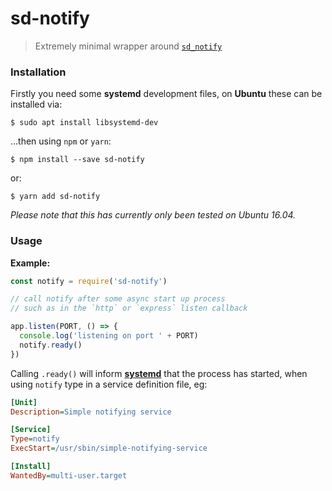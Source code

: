 # sd-notify

> Extremely minimal wrapper around [`sd_notify`](https://www.freedesktop.org/software/systemd/man/sd_notify.html)

### Installation

Firstly you need some __systemd__ development files, on __Ubuntu__ these can be installed via:

```
$ sudo apt install libsystemd-dev
```

...then using `npm` or `yarn`:

```
$ npm install --save sd-notify
```

or:

```
$ yarn add sd-notify
```

_Please note that this has currently only been tested on Ubuntu 16.04._

### Usage

__Example:__

```javascript
const notify = require('sd-notify')

// call notify after some async start up process
// such as in the `http` or `express` listen callback

app.listen(PORT, () => {
  console.log('listening on port ' + PORT)
  notify.ready()
})
```

Calling `.ready()` will inform [__systemd__](https://www.freedesktop.org/software/systemd/man/systemd.service.html) that the process has started, when using `notify` type in a service definition file, eg:

```ini
[Unit]
Description=Simple notifying service

[Service]
Type=notify
ExecStart=/usr/sbin/simple-notifying-service

[Install]
WantedBy=multi-user.target
```
